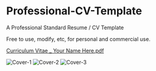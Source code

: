 # Professional-CV-Template
A Professional Standard Resume / CV Template

Free to use, modify, etc, for personal and commercial use.

[Curriculum Vitae _ Your Name Here.pdf](https://github.com/SeanDylan1982/Professional-CV-Template/files/9586358/Curriculum.Vitae._.Your.Name.Here.pdf)

![Cover-1](https://user-images.githubusercontent.com/74496368/190376795-b5966e6f-1d33-4927-b330-3dd3cdfd58b8.png)
![Cover-2](https://user-images.githubusercontent.com/74496368/190376807-a7e3392e-8c2c-4c67-a27a-389f2370ff09.png)
![Cover-3](https://user-images.githubusercontent.com/74496368/190376817-ccb64495-7ace-4ca3-8366-02edd6cda09e.png)
